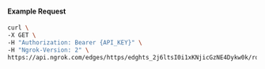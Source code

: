 <!-- Code generated for API Clients. DO NOT EDIT. -->

#### Example Request

```bash
curl \
-X GET \
-H "Authorization: Bearer {API_KEY}" \
-H "Ngrok-Version: 2" \
https://api.ngrok.com/edges/https/edghts_2j6ltsI0i1xKNjicGzNE4Dykw0k/routes/edghtsrt_2j6ltplT0vU2ZkDggCK0ujyts0r/websocket_tcp_converter
```
